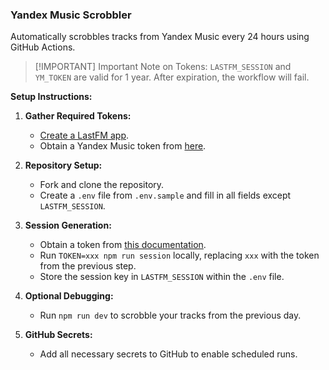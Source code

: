 ### Yandex Music Scrobbler

Automatically scrobbles tracks from Yandex Music every 24 hours using GitHub Actions.

> [!IMPORTANT] Important Note on Tokens:
> `LASTFM_SESSION` and `YM_TOKEN` are valid for 1 year. After expiration, the workflow will fail.

**Setup Instructions:**

1. **Gather Required Tokens:**
   - [Create a LastFM app](https://www.last.fm/api/account/create).
   - Obtain a Yandex Music token from [here](https://yandex-music.readthedocs.io/en/main/token.html).

2. **Repository Setup:**
   - Fork and clone the repository.
   - Create a `.env` file from `.env.sample` and fill in all fields except `LASTFM_SESSION`.

3. **Session Generation:**
   - Obtain a token from [this documentation](https://www.last.fm/api/authspec#_3-1-request-authorization-from-the-user).
   - Run `TOKEN=xxx npm run session` locally, replacing `xxx` with the token from the previous step.
   - Store the session key in `LASTFM_SESSION` within the `.env` file.

4. **Optional Debugging:**
   - Run `npm run dev` to scrobble your tracks from the previous day.

5. **GitHub Secrets:**
   - Add all necessary secrets to GitHub to enable scheduled runs.
